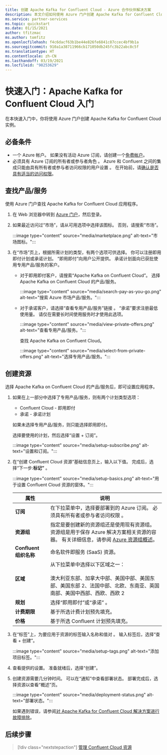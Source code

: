 ```yaml
---
title: 创建 Apache Kafka for Confluent Cloud - Azure 合作伙伴解决方案
description: 本文介绍如何使用 Azure 门户创建 Apache Kafka for Confluent Cloud 实例。
ms.service: partner-services
ms.topic: quickstart
ms.date: 01/15/2021
author: tfitzmac
ms.author: tomfitz
ms.openlocfilehash: f4c6dacf63b1be44e826fe6841c87ccec4bf9b1a
ms.sourcegitcommit: 910a1a38711966cb171050db245fc3b22abc8c5f
ms.translationtype: HT
ms.contentlocale: zh-CN
ms.lasthandoff: 03/19/2021
ms.locfileid: "98253629"
---
```

# <a name="quickstart-get-started-with-apache-kafka-for-confluent-cloud"></a>快速入门：Apache Kafka for Confluent Cloud 入门

在本快速入门中，你将使用 Azure 门户创建 Apache Kafka for Confluent Cloud 实例。

## <a name="prerequisites"></a>必备条件

- 一个 Azure 帐户。 如果没有活动 Azure 订阅，请创建一个[免费帐户](https://azure.microsoft.com/free/)。
- 必须具有 Azure 订阅的所有者或参与者角色 。 Azure 和 Confluent 之间的集成只能由具有所有者或参与者访问权限的用户设置 。 在开始前，请[确认是否具有适当的访问权限](../../role-based-access-control/check-access.md)。

## <a name="find-offer"></a>查找产品/服务

使用 Azure 门户查找 Apache Kafka for Confluent Cloud 应用程序。

1. 在 Web 浏览器中转到 [Azure 门户](https://portal.azure.com/)，然后登录。

1. 如果最近访问过“市场”，请从可用选项中选择该图标。 否则，请搜索“市场”。

    :::image type="content" source="media/marketplace.png" alt-text="市场图标。":::

1. 在“市场”页上，根据所需计划的类型，有两个选项可供选择。 你可以注册即用即付计划或承诺计划。 “即用即付”向用户公开提供。 承诺计划面向已获批使用专用产品/服务的客户。

   - 对于即用即付客户，请搜索“Apache Kafka on Confluent Cloud”。 选择 Apache Kafka on Confluent Cloud 的产品/服务。

     :::image type="content" source="media/search-pay-as-you-go.png" alt-text="搜索 Azure 市场产品/服务。":::

   - 对于承诺客户，请选择“查看专用产品/服务”链接 。 “承诺”要求注册最低使用量。 请仅在需要长时间使用服务时才使用此选项。

     :::image type="content" source="media/view-private-offers.png" alt-text="查看专用产品/服务。":::

     查找 Apache Kafka on Confluent Cloud。

     :::image type="content" source="media/select-from-private-offers.png" alt-text="选择专用产品/服务。":::

## <a name="create-resource"></a>创建资源

选择 Apache Kafka on Confluent Cloud 的产品/服务后，即可设置应用程序。

1. 如果在上一部分中选择了专用产品/服务，则有两个计划类型选项：

    - Confluent Cloud - 即用即付
    - 承诺 - 承诺计划

   如果未选择专用产品/服务，则只能选择即用即付。

   选择要使用的计划，然后选择“设置 + 订阅”。

    :::image type="content" source="media/setup-subscribe.png" alt-text="设置和订阅。":::

1. 在“创建 Confluent Cloud 资源”基础信息页上，输入以下值。 完成后，选择“下一步:**标记”** 。

    :::image type="content" source="media/setup-basics.png" alt-text="用于设置 Confluent Cloud 资源的窗体。":::

    | 属性 | 说明 |
    | ---- | ---- |
    | **订阅** | 在下拉菜单中，选择要部署到的 Azure 订阅。 必须具有所有者或参与者访问权限 。 |
    | **资源组** | 指定是要创建新的资源组还是使用现有资源组。 资源组是用于保存 Azure 解决方案相关资源的容器。 有关详细信息，请参阅 [Azure 资源组概述](../../azure-resource-manager/management/overview.md)。 |
    | **Confluent 组织名称** | 命名软件即服务 (SaaS) 资源。 |
    | **区域** | 从下拉菜单中选择以下区域之一： <br/><br/> 澳大利亚东部、加拿大中部、美国中部、美国东部、美国东部 2、法国中部、北欧、东南亚、英国南部、美国中西部、西欧、西欧 2 |
    | **规划** | 选择“即用即付”或“承诺” 。 |
    | **计费期限** | 基于所选计费计划预先填充。 |
    | **价格** | 基于所选 Confluent 计划预先填充。 |

1. 在“标签”上，为要应用于资源的标签输入名称和值对  。 输入标签后，选择“查看 + 创建”。

    :::image type="content" source="media/setup-tags.png" alt-text="添加项目标签。":::

1. 查看提供的设置。 准备就绪后，选择“创建”。

1. 创建资源需要几分钟时间。 可以在“通知”中查看部署状态。 部署完成后，选择资源以查看“概述”页。

    :::image type="content" source="media/deployment-status.png" alt-text="部署状态。":::

   如果遇到错误，请参阅[对 Apache Kafka for Confluent Cloud 解决方案进行故障排除](troubleshoot.md)。

## <a name="next-steps"></a>后续步骤

> [!div class="nextstepaction"]
> [管理 Confluent Cloud 资源](manage.md)
